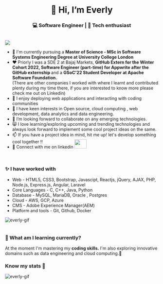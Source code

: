 <h1 align="center">👋 Hi, I’m Everly</h1>
<h3  align="center">💻 Software Engineer | 📖 Tech enthusiast </h3>  

<br>
<img src="https://user-images.githubusercontent.com/77877486/150798920-8c9ebc5a-6eba-4670-a257-10a7cd777eee.png">
<ul>
  <li>💼 I'm currently pursuing a <b>Master of Science - MSc in Software Systems Engineering Degree at University College London</b></li>
  <li>❤  Priorly I was a SDE 2 at Bajaj Markets, <b>GitHub Extern for the Winter Cohort 2022, Software Engineer (part-time) for Appwrite after the GitHub externship </b> and a <b>GSoC'22 Student Developer at Apache Software Foundation.</b><br>(There are other companies I worked with where I learnt and contributed plenty during my time there, if you are interested to know more please check me out on Linkedin)</li>
  <li>👀 I enjoy deploying web applications and interacting with coding communities</li>
  <li>🌱 I have keen interests in Open source, cloud computing , web development, data analytics and data engineering.</li>
  <li>💞️ I’m looking forward to collaborate on any emerging technologies. </li>
  <li>😸 I love learning/exploring upcoming and trending technologies and always look forward to implement some cool project ideas on the same.</li>
  <li>📫 If you have a project idea in mind, hit me up! let's develop something cool together !!</li>
  <li>🎄 Connect with me on linkedin <a  href="https://www.linkedin.com/in/everly-precia-suresh-196bba1b7/" target="black" alt=KXDLS> <img style="margin-top:-16px;" src= 'https://cdn.jsdelivr.net/npm/simple-icons@3.0.1/icons/linkedin.svg' height="30" width="40" /> </a></li>
</ul>
<br>
<h3>✨ I have worked with </h3>
<div>
   <ul>
    <li>Web - HTML5, CSS3, Bootstrap, Javascipt, Reactjs, jQuery, AJAX, PHP, Node.js, Express.js, Angular, Laravel </li>
    <li>Core Languages - C, C++, Java, Python </li>
    <li>Database - MySQL, MariaDB, Oracle , Postgres</li>
    <li>Cloud - AWS, GCP, Azure</li>
     <li>CMS - Adobe Experience Manager(AEM)</li>
    <li>Platform and tools - Git, Github, Docker</li>
  </ul> </div>
<div> <img src="https://github-readme-stats.vercel.app/api/top-langs?username=everly-gif&show_icons=true&locale=en&langs_count=10&layout=compact" alt="everly-gif" ></div>
<br>
<h3>🎨 What am I learning currently?</h3>
<p>At the moment I'm mastering my  <b> coding skills.</b> I'm also exploring innovative domains such as data engineering and cloud computing.🚀</p>
<h3 align="left">Know my stats 👀</h3>
<img  src="https://github-profile-trophy.vercel.app/?username=everly-gif&theme=juicyfresh&no-bg=true" alt="everly-gif"><br>
<!---<p align="left"> <img src="https://github-readme-stats.vercel.app/api?username=everly-gif&show_icons=true&locale=en" alt="everly-gif" ></p>-->



